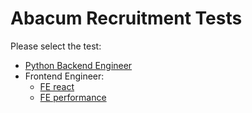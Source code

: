 # Abacum Recruitment Tests

Please select the test:

* [Python Backend Engineer](backed-python/test-python-backend-engineer.md)
* Frontend Engineer:
    - [FE react](frontend-react/test-frontend-engineer.md)
    - [FE performance](frontend-perf-test/test-frontend-performance.md)
